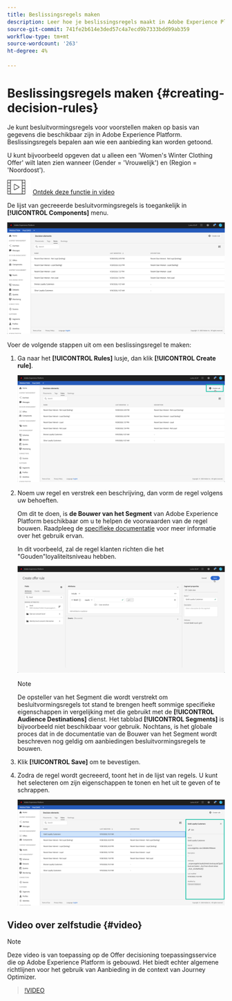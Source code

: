 ```yaml
---
title: Beslissingsregels maken
description: Leer hoe je beslissingsregels maakt in Adobe Experience Platform.
source-git-commit: 741fe2b614e3ded57c4a7ecd9b7333bdd99ab359
workflow-type: tm+mt
source-wordcount: '263'
ht-degree: 4%

---
```


# Beslissingsregels maken {#creating-decision-rules}

Je kunt besluitvormingsregels voor voorstellen maken op basis van gegevens die beschikbaar zijn in Adobe Experience Platform. Beslissingsregels bepalen aan wie een aanbieding kan worden getoond.

U kunt bijvoorbeeld opgeven dat u alleen een &#39;Women&#39;s Winter Clothing Offer&#39; wilt laten zien wanneer (Gender = &#39;Vrouwelijk&#39;) en (Region = &#39;Noordoost&#39;).

![](../../assets/do-not-localize/how-to-video.png) [Ontdek deze functie in video](#video)

De lijst van gecreeerde besluitvormingsregels is toegankelijk in **[!UICONTROL Components]** menu.

![](../../assets/decision_rules_list.png)

Voer de volgende stappen uit om een beslissingsregel te maken:

1. Ga naar het **[!UICONTROL Rules]** lusje, dan klik **[!UICONTROL Create rule]**.

   ![](../../assets/offers_decision_rule_creation.png)

1. Noem uw regel en verstrek een beschrijving, dan vorm de regel volgens uw behoeften.

   Om dit te doen, is **de Bouwer van het Segment** van Adobe Experience Platform beschikbaar om u te helpen de voorwaarden van de regel bouwen. Raadpleeg de [specifieke documentatie](https://experienceleague.adobe.com/docs/experience-platform/segmentation/ui/segment-builder.html) voor meer informatie over het gebruik ervan.

   In dit voorbeeld, zal de regel klanten richten die het &quot;Gouden&quot;loyaliteitsniveau hebben.

   ![](../../assets/offers_decision_rule_creation_segment.png)

   >[!NOTE]
   >
   >De opsteller van het Segment die wordt verstrekt om besluitvormingsregels tot stand te brengen heeft sommige specifieke eigenschappen in vergelijking met die gebruikt met de **[!UICONTROL Audience Destinations]** dienst. Het tabblad **[!UICONTROL Segments]** is bijvoorbeeld niet beschikbaar voor gebruik. Nochtans, is het globale proces dat in de documentatie van de Bouwer van het Segment wordt beschreven nog geldig om aanbiedingen besluitvormingsregels te bouwen.

1. Klik **[!UICONTROL Save]** om te bevestigen.

1. Zodra de regel wordt gecreeerd, toont het in de lijst van regels. U kunt het selecteren om zijn eigenschappen te tonen en het uit te geven of te schrappen.

   ![](../../assets/rule_created.png)

## Video over zelfstudie {#video}

>[!NOTE]
>
>Deze video is van toepassing op de Offer decisioning toepassingsservice die op Adobe Experience Platform is gebouwd. Het biedt echter algemene richtlijnen voor het gebruik van Aanbieding in de context van Journey Optimizer.

>[!VIDEO](https://video.tv.adobe.com/v/329373?quality=12)
